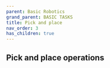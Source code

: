 ```yaml
---
parent: Basic Robotics
grand_parent: BASIC TASKS
title: Pick and place
nav_order: 3
has_children: true
---
```


 Pick and place operations
--------------------------------------------------------------------------------

